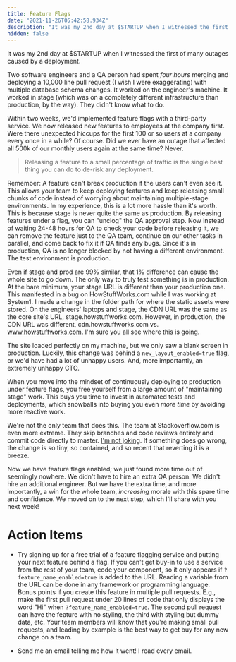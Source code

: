 ```yaml
---
title: Feature Flags
date: "2021-11-26T05:42:58.934Z"
description: "It was my 2nd day at $STARTUP when I witnessed the first of many outages caused by a deployment."
hidden: false
---
```


It was my 2nd day at $STARTUP when I witnessed the first of many outages caused by a deployment.

Two software engineers and a QA person had spent _four hours_ merging and deploying a 10,000 line pull request (I wish I were exaggerating) with multiple database schema changes. It worked on the engineer's machine. It worked in stage (which was on a completely different infrastructure than production, by the way). They didn't know what to do.

Within two weeks, we'd implemented feature flags with a third-party service. We now released new features to employees at the company first. Were there unexpected hiccups for the first 100 or so users at a company every once in a while? Of course. Did we ever have an outage that affected all 500k of our monthly users again at the same time? Never.

> Releasing a feature to a small percentage of traffic is the single best thing you can do to de-risk any deployment.

Remember: A feature can't break production if the users can't even see it. This allows your team to keep deploying features and keep releasing small chunks of code instead of worrying about maintaining multiple-stage environments. In my experience, this is a lot more hassle than it's worth. This is because stage is never quite the same as production. By releasing features under a flag, you can "unclog" the QA approval step. Now instead of waiting 24-48 hours for QA to check your code before releasing it, we can remove the feature just to the QA team, continue on our other tasks in parallel, and come back to fix it if QA finds any bugs. Since it's in production, QA is no longer blocked by not having a different environment. The test environment is production.

Even if stage and prod are 99% similar, that 1% difference can cause the whole site to go down. The only way to truly test something is in production. At the bare minimum, your stage URL is different than your production one. This manifested in a bug on HowStuffWorks.com while I was working at System1. I made a change in the folder path for where the static assets were stored. On the engineers' laptops and stage, the CDN URL was the same as the core site's URL, stage.howstuffworks.com. However, in production, the CDN URL was different, cdn.howstuffworks.com vs. www.howstuffworks.com. I'm sure you all see where this is going.

The site loaded perfectly on my machine, but we only saw a blank screen in production. Luckily, this change was behind a `new_layout_enabled=true` flag, or we'd have had a lot of unhappy users. And, more importantly, an extremely unhappy CTO.

When you move into the mindset of continuously deploying to production under feature flags, you free yourself from a large amount of "maintaining stage" work. This buys you time to invest in automated tests and deployments, which snowballs into buying you even _more time_ by avoiding more reactive work.

We're not the only team that does this. The team at Stackoverflow.com is even more extreme.
They skip branches and code reviews entirely and commit code directly to master. [I'm not joking](https://nickcraver.com/blog/2016/05/03/stack-overflow-how-we-do-deployment-2016-edition/#branches). If something does go wrong, the change is so tiny, so contained, and so recent that reverting it is a breeze.

Now we have feature flags enabled; we just found more time out of seemingly nowhere. We didn't have to hire an extra QA person. We didn't hire an additional engineer. But we have the extra time, and more importantly, a win for the whole team, _increasing_ morale with this spare time and confidence. We moved on to the next step, which I'll share with you next week!

# Action Items

- Try signing up for a free trial of a feature flagging service and putting your next feature behind a flag. If you can't get buy-in to use a service from the rest of your team, code your component, so it only appears if `?feature_name_enabled=true` is added to the URL. Reading a variable from the URL can be done in any framework or programming language. Bonus points if you create this feature in multiple pull requests. E.g., make the first pull request under 20 lines of code that only displays the word "Hi" when `?feature_name_enabled=true`. The second pull request can have the feature with no styling, the third with styling but dummy data, etc. Your team members will know that you're making small pull requests, and leading by example is the best way to get buy for any new change on a team.

- Send me an email telling me how it went! I read every email.
